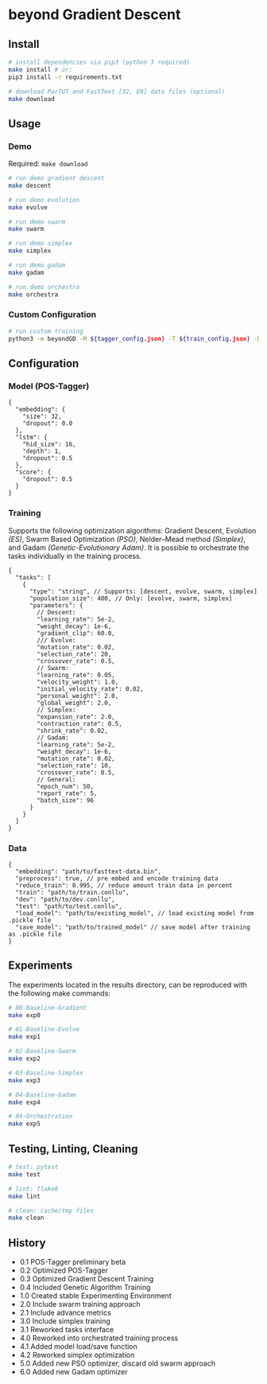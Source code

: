 # beyond Gradient Descent

## Install

```bash
# install dependencies via pip3 (python 3 required)
make install # or:
pip3 install -r requirements.txt

# download ParTUT and FastText [32, EN] data files (optional)
make download
```

## Usage

### Demo

Required: `make download`

```bash
# run demo gradient descent
make descent

# run demo evolution
make evolve

# run demo swarm
make swarm

# run demo simplex
make simplex

# run demo gadam
make gadam

# run demo orchestra
make orchestra
```

### Custom Configuration

```bash
# run custom training
python3 -m beyondGD -M ${tagger_config.json} -T ${train_config.json} -D ${data_config.json}
```

## Configuration

### Model (POS-Tagger)

```jsonc
{
  "embedding": {
    "size": 32,
    "dropout": 0.0
  },
  "lstm": {
    "hid_size": 16,
    "depth": 1,
    "dropout": 0.5
  },
  "score": {
    "dropout": 0.5
  }
}
```

### Training

Supports the following optimization algorithms: Gradient Descent, Evolution _(ES)_, Swarm Based Optimization _(PSO)_, Nelder–Mead method _(Simplex)_, and Gadam _(Genetic-Evolutionary Adam)_.
It is possible to orchestrate the tasks individually in the training process.

```jsonc
{
  "tasks": [
    {
      "type": "string", // Supports: [descent, evolve, swarm, simplex]
      "population_size": 400, // Only: [evolve, swarm, simplex]
      "parameters": {
        // Descent:
        "learning_rate": 5e-2,
        "weight_decay": 1e-6,
        "gradient_clip": 60.0,
        /// Evolve:
        "mutation_rate": 0.02,
        "selection_rate": 20,
        "crossover_rate": 0.5,
        // Swarm:
        "learning_rate": 0.05,
        "velocity_weight": 1.0,
        "initial_velocity_rate": 0.02,
        "personal_weight": 2.0,
        "global_weight": 2.0,
        // Simplex:
        "expansion_rate": 2.0,
        "contraction_rate": 0.5,
        "shrink_rate": 0.02,
        // Gadam:
        "learning_rate": 5e-2,
        "weight_decay": 1e-6,
        "mutation_rate": 0.02,
        "selection_rate": 10,
        "crossover_rate": 0.5,
        // General:
        "epoch_num": 50,
        "report_rate": 5,
        "batch_size": 96
      }
    }
  ]
}
```

### Data

```jsonc
{
  "embedding": "path/to/fasttext-data.bin",
  "preprocess": true, // pre embed and encode training data
  "reduce_train": 0.995, // reduce amount train data in percent
  "train": "path/to/train.conllu",
  "dev": "path/to/dev.conllu",
  "test": "path/to/test.conllu",
  "load_model": "path/to/existing_model", // load existing model from .pickle file
  "save_model": "path/to/trained_model" // save model after training as .pickle file
}
```

## Experiments

The experiments located in the results directory, can be reproduced with the following make commands:

```bash
# 00-Baseline-Gradient
make exp0

# 01-Baseline-Evolve
make exp1

# 02-Baseline-Swarm
make exp2

# 03-Baseline-Simplex
make exp3

# 04-Baseline-Gadam
make exp4

# 04-Orchestration
make exp5
```

## Testing, Linting, Cleaning

```bash
# test: pytest
make test

# lint: flake8
make lint

# clean: cache/tmp files
make clean
```

## History

- 0.1 POS-Tagger preliminary beta
- 0.2 Optimized POS-Tagger
- 0.3 Optimized Gradient Descent Training
- 0.4 Included Genetic Algorithm Training
- 1.0 Created stable Experimenting Environment
- 2.0 Include swarm training approach
- 2.1 Include advance metrics
- 3.0 Include simplex training
- 3.1 Reworked tasks interface
- 4.0 Reworked into orchestrated training process
- 4.1 Added model load/save function
- 4.2 Reworked simplex optimization
- 5.0 Added new PSO optimizer, discard old swarm approach
- 6.0 Added new Gadam optimizer
